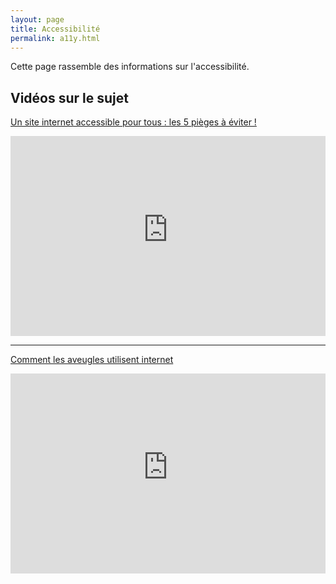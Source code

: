 ```yaml
---
layout: page
title: Accessibilité
permalink: a11y.html
---
```


Cette page rassemble des informations sur l'accessibilité.

## Vidéos sur le sujet

[Un site internet accessible pour tous : les 5 pièges à éviter !](https://www.youtube.com/watch?v=0tTNeV_WAn8)

<iframe width="100%" style="ratio:16/9; min-height:320px" src="https://www.youtube-nocookie.com/embed/0tTNeV_WAn8" title="YouTube video player" frameborder="0" allow="accelerometer; autoplay; clipboard-write; encrypted-media; gyroscope; picture-in-picture" allowfullscreen></iframe>

---

[Comment les aveugles utilisent internet](https://www.youtube.com/watch?v=DePdWynmd_Y)

<iframe width="100%" style="ratio:16/9; min-height:320px" src="https://www.youtube-nocookie.com/embed/DePdWynmd_Y" title="YouTube video player" frameborder="0" allow="accelerometer; autoplay; clipboard-write; encrypted-media; gyroscope; picture-in-picture" allowfullscreen></iframe>